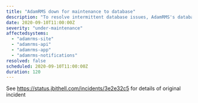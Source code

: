 ```yaml
---
title: "AdamRMS down for maintenance to database"
description: "To resolve intermittent database issues, AdamRMS's database will be migrated to a new cluster requiring downtime"
date: 2020-09-10T11:00:00Z
severity: "under-maintenance"
affectedsystems:
  - "adamrms-site"
  - "adamrms-api"
  - "adamrms-app"
  - "adamrms-notifications"
resolved: false
scheduled: 2020-09-10T11:00:00Z
duration: 120
---
```


See https://status.jbithell.com/incidents/3e2e32c5 for details of original incident
